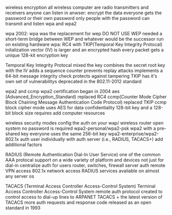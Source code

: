wireless encryption
	all wireless computer are radio transmitters and receivers
		anyone can listen in
	anwser: encrypt the data
		everyone gets the password
		or their own password
	only people with the password can transmit and listen
		wpa and wpa2
	
wpa 
	2002: wpa was the replacement for wep DO NOT USE WEP 
   needed a short-term bridge between WEP and whatever would be the successor
   	run on existing hardware
 wpa: RC4 with TKIP(Temporal  Key Integrity Protocal)
 	initalization vector (IV) is larger and an encrypted hash
	every packet gets a unique 128-kit encryption key


Temporal  Key Integrity Protocal
	mixed the key 
		combines the secret root key with the IV
	adds a sequence counter
		prevents replay attacks 
	implements a 64-bit message integrity check
		protects against tampering
	TKIP has it's own set of vulnerabilitys
		deprecated in the 802.11-2012 standard

wpa2 and ccmp 
	wpa2 certification began in 2004
		aes (Advanced_Encryption_Standard) replaced RC4
		ccmp(Counter Mode Cipher Block Chaining Message Authentication Code Protocol) replaced TKIP
	ccmp block cipher mode
		uses AES for data confidentiality
		128-bit key and a 128-bit block size
		requires add computer resources

wireless security modes
	config the auth on your wap/ wireless router
	open system
		no password is required
	wpa2-personal/wpa2-psk
		wpa2 with a pre-shared key
		everyone uses the same 256-bit key
	wpa2-enterprise/wpa2-802.1x
		auth user individually with auth server (i.e., RADIUS, TACACS+)
		add additional factors

RADIUS (Remote Authentication Dial-In User Service)
	one of the common AAA protocal
		support on a wide variety of platform and devices
		not just for dial-in
	centralize auth for users
		router, switches, firewall
		server auth
		remote VPN access
		802.1x network access
	RADIUS services available on almost any server os


TACACS (Terminal Access Controller Access-Control System)
	Terminal Access Controller Access-Control System
		remote auth protocol
		created to control access to dial-up lines to ARPANET
	TACACS +
		the latest version of TACACS
		more auth requests and response code
		released as an open standard in 1993
